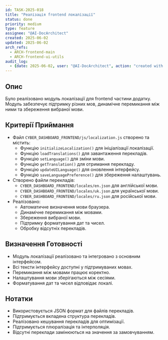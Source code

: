 ```yaml
---
id: TASK-2025-018
title: "Реалізація frontend локалізації"
status: done
priority: medium
type: feature
assignee: "@AI-DocArchitect"
created: 2025-06-02
updated: 2025-06-02
arch_refs:
  - ARCH-frontend-main
  - ARCH-frontend-ui-utils
audit_log:
  - {date: 2025-06-02, user: "@AI-DocArchitect", action: "created with status done"}
---
```

## Опис
Було реалізовано модуль локалізації для frontend частини додатку. Модуль забезпечує підтримку різних мов, динамічне перемикання між ними та збереження вибраної мови.

## Критерії Приймання
- Файл `CYBER_DASHBOARD_FRONTEND/js/localization.js` створено та містить:
    - Функцію `initializeLocalization()` для ініціалізації локалізації.
    - Функцію `loadTranslations()` для завантаження перекладів.
    - Функцію `setLanguage()` для зміни мови.
    - Функцію `getTranslation()` для отримання перекладу.
    - Функцію `updateUILanguage()` для оновлення інтерфейсу.
    - Функцію `saveLanguagePreference()` для збереження налаштувань.
- Створено файли перекладів:
    - `CYBER_DASHBOARD_FRONTEND/locales/en.json` для англійської мови.
    - `CYBER_DASHBOARD_FRONTEND/locales/uk.json` для української мови.
    - `CYBER_DASHBOARD_FRONTEND/locales/ru.json` для російської мови.
- Реалізовано:
    - Автоматичне визначення мови браузера.
    - Динамічне перемикання між мовами.
    - Збереження вибраної мови.
    - Підтримку форматування дат та чисел.
    - Обробку відсутніх перекладів.

## Визначення Готовності
- Модуль локалізації реалізовано та інтегровано з основним інтерфейсом.
- Всі тексти інтерфейсу доступні у підтримуваних мовах.
- Перемикання між мовами працює коректно.
- Налаштування мови зберігаються між сесіями.
- Форматування дат та чисел відповідає локалі.

## Нотатки
- Використовується JSON формат для файлів перекладів.
- Підтримується вкладена структура перекладів.
- Реалізовано кешування перекладів для оптимізації.
- Підтримується плюралізація та інтерполяція.
- Відсутні переклади замінюються на значення за замовчуванням. 
